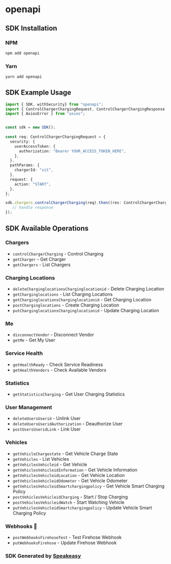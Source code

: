 # openapi

<!-- Start SDK Installation -->
## SDK Installation

### NPM

```bash
npm add openapi
```

### Yarn

```bash
yarn add openapi
```
<!-- End SDK Installation -->

## SDK Example Usage
<!-- Start SDK Example Usage -->
```typescript
import { SDK, withSecurity} from "openapi";
import { ControlChargerChargingRequest, ControlChargerChargingResponse } from "openapi/src/sdk/models/operations";
import { AxiosError } from "axios";


const sdk = new SDK();
    
const req: ControlChargerChargingRequest = {
  security: {
    userAccessToken: {
      authorization: "Bearer YOUR_ACCESS_TOKEN_HERE",
    },
  },
  pathParams: {
    chargerId: "sit",
  },
  request: {
    action: "START",
  },
};

sdk.chargers.controlChargerCharging(req).then((res: ControlChargerChargingResponse | AxiosError) => {
   // handle response
});
```
<!-- End SDK Example Usage -->

<!-- Start SDK Available Operations -->
## SDK Available Operations

### Chargers

* `controlChargerCharging` - Control Charging
* `getCharger` - Get Charger
* `getChargers` - List Chargers

### Charging Locations

* `deleteCharginglocationsCharginglocationid` - Delete Charging Location
* `getCharginglocations` - List Charging Locations
* `getCharginglocationsCharginglocationid` - Get Charging Location
* `postCharginglocations` - Create Charging Location
* `putCharginglocationsCharginglocationid` - Update Charging Location

### Me

* `disconnectVendor` - Disconnect Vendor
* `getMe` - Get My User

### Service Health

* `getHealthReady` - Check Service Readiness
* `getHealthVendors` - Check Available Vendors

### Statistics

* `getStatisticsCharging` - Get User Charging Statistics

### User Management

* `deleteUsersUserid` - Unlink User
* `deleteUsersUseridAuthorization` - Deauthorize User
* `postUsersUseridLink` - Link User

### Vehicles

* `getVehicleChargestate` - Get Vehicle Charge State
* `getVehicles` - List Vehicles
* `getVehiclesVehicleid` - Get Vehicle
* `getVehiclesVehicleidInformation` - Get Vehicle Information
* `getVehiclesVehicleidLocation` - Get Vehicle Location
* `getVehiclesVehicleidOdometer` - Get Vehicle Odometer
* `getVehiclesVehicleidSmartchargingpolicy` - Get Vehicle Smart Charging Policy
* `postVehiclesVehicleidCharging` - Start / Stop Charging
* `postVehiclesVehicleidWatch` - Start Watching Vehicle
* `putVehiclesVehicleidSmartchargingpolicy` - Update Vehicle Smart Charging Policy

### Webhooks 🧪

* `postWebhooksFirehoseTest` - Test Firehose Webhook
* `putWebhooksFirehose` - Update Firehose Webhook

<!-- End SDK Available Operations -->

### SDK Generated by [Speakeasy](https://docs.speakeasyapi.dev/docs/using-speakeasy/client-sdks)
